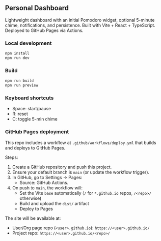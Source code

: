 ## Personal Dashboard

Lightweight dashboard with an initial Pomodoro widget, optional 5-minute chime, notifications, and persistence. Built with Vite + React + TypeScript. Deployed to GitHub Pages via Actions.

### Local development

```bash
npm install
npm run dev
```

### Build

```bash
npm run build
npm run preview
```

### Keyboard shortcuts

- Space: start/pause
- R: reset
- C: toggle 5-min chime

### GitHub Pages deployment

This repo includes a workflow at `.github/workflows/deploy.yml` that builds and deploys to GitHub Pages.

Steps:
1. Create a GitHub repository and push this project.
2. Ensure your default branch is `main` (or update the workflow trigger).
3. In GitHub, go to Settings → Pages:
   - Source: GitHub Actions.
4. On push to `main`, the workflow will:
   - Set the Vite `base` automatically (`/` for `*.github.io` repos, `/<repo>/` otherwise)
   - Build and upload the `dist/` artifact
   - Deploy to Pages

The site will be available at:
- User/Org page repo (`<user>.github.io`): `https://<user>.github.io/`
- Project repo: `https://<user>.github.io/<repo>/`
